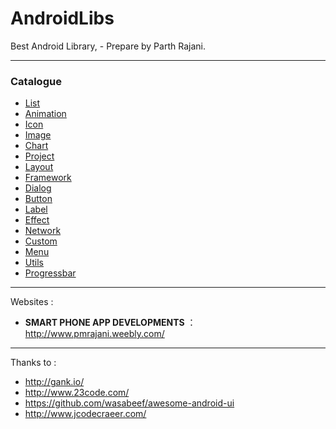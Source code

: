 # AndroidLibs

Best Android Library, - Prepare by Parth Rajani.

---

### Catalogue


- [List](https://github.com/pmrajani/AndroidLibs/tree/master/AndroidLibs/List) 
- [Animation](https://github.com/pmrajani/AndroidLibs/tree/master/AndroidLibs/Animation)
- [Icon](https://github.com/pmrajani/AndroidLibs/tree/master/AndroidLibs/Icon)
- [Image](https://github.com/pmrajani/AndroidLibs/tree/master/AndroidLibs/Image)
- [Chart](https://github.com/pmrajani/AndroidLibs/tree/master/AndroidLibs/Chart)
- [Project](https://github.com/pmrajani/AndroidLibs/tree/master/AndroidLibs/Project)
- [Layout](https://github.com/pmrajani/AndroidLibs/tree/master/AndroidLibs/Layout)
- [Framework](https://github.com/pmrajani/AndroidLibs/tree/master/AndroidLibs/Framework)
- [Dialog](https://github.com/pmrajani/AndroidLibs/tree/master/AndroidLibs/Dialog)
- [Button](https://github.com/pmrajani/AndroidLibs/tree/master/AndroidLibs/Button)
- [Label](https://github.com/pmrajani/AndroidLibs/tree/master/AndroidLibs/Label)
- [Effect](https://github.com/pmrajani/AndroidLibs/tree/master/AndroidLibs/Effect)
- [Network](https://github.com/pmrajani/AndroidLibs/tree/master/AndroidLibs/Network)
- [Custom](https://github.com/pmrajani/AndroidLibs/tree/master/AndroidLibs/Custom) 
- [Menu](https://github.com/pmrajani/AndroidLibs/tree/master/AndroidLibs/Menu)
- [Utils](https://github.com/pmrajani/AndroidLibs/tree/master/AndroidLibs/Utils)
- [Progressbar](https://github.com/pmrajani/AndroidLibs/tree/master/AndroidLibs/Progressbar)



---

Websites :

- **SMART PHONE APP DEVELOPMENTS** ：  http://www.pmrajani.weebly.com/


---


Thanks to :

- http://gank.io/
- http://www.23code.com/
- https://github.com/wasabeef/awesome-android-ui
- http://www.jcodecraeer.com/

